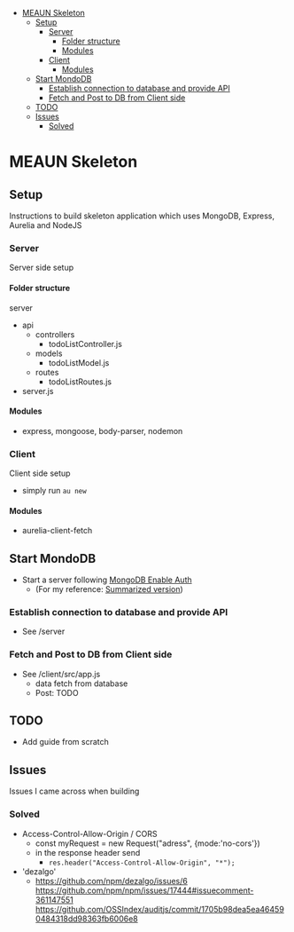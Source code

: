 - [MEAUN Skeleton](#meaun-skeleton)
  - [Setup](#setup)
    - [Server](#server)
      - [Folder structure](#folder-structure)
      - [Modules](#modules)
    - [Client](#client)
      - [Modules](#modules)
  - [Start MondoDB](#start-mondodb)
    - [Establish connection to database and provide API](#establish-connection-to-database-and-provide-api)
    - [Fetch and Post to DB from Client side](#fetch-and-post-to-db-from-client-side)
  - [TODO](#todo)
  - [Issues](#issues)
    - [Solved](#solved)

# MEAUN Skeleton

## Setup
Instructions to build skeleton application which uses MongoDB, Express, Aurelia and NodeJS

### Server
Server side setup

#### Folder structure
server
- api
  - controllers
    - todoListController.js
  - models
    - todoListModel.js
  - routes
    - todoListRoutes.js
- server.js

#### Modules
- express, mongoose, body-parser, nodemon

### Client
Client side setup

- simply run `au new`

#### Modules
- aurelia-client-fetch

## Start MondoDB
- Start a server following [MongoDB Enable Auth](https://docs.mongodb.com/manual/tutorial/enable-authentication/
)
  - (For my reference: [Summarized version](/Users/hdn/Desktop/Coding/Notes/Javascript/MongoDB/Enable_Auth.md))

### Establish connection to database and provide API
- See /server

### Fetch and Post to DB from Client side
- See /client/src/app.js
  - data fetch from database
  - Post: TODO

## TODO
- Add guide from scratch

## Issues
Issues I came across when building 

### Solved
- Access-Control-Allow-Origin / CORS
  - const myRequest = new Request("adress", {mode:'no-cors'})
  - in the response header send
    - `res.header("Access-Control-Allow-Origin", "*");`
- 'dezalgo'
  - https://github.com/npm/dezalgo/issues/6 https://github.com/npm/npm/issues/17444#issuecomment-361147551 https://github.com/OSSIndex/auditjs/commit/1705b98dea5ea464590484318dd98363fb6006e8
